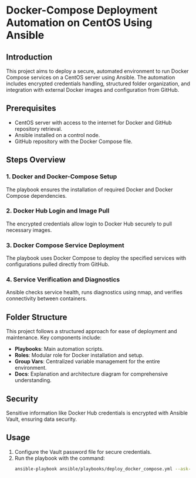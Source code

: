 # Docker-Compose Deployment Automation on CentOS Using Ansible

## Introduction
This project aims to deploy a secure, automated environment to run Docker Compose services on a CentOS server using Ansible. The automation includes encrypted credentials handling, structured folder organization, and integration with external Docker images and configuration from GitHub.

## Prerequisites
- CentOS server with access to the internet for Docker and GitHub repository retrieval.
- Ansible installed on a control node.
- GitHub repository with the Docker Compose file.

## Steps Overview

### 1. Docker and Docker-Compose Setup
The playbook ensures the installation of required Docker and Docker Compose dependencies.

### 2. Docker Hub Login and Image Pull
The encrypted credentials allow login to Docker Hub securely to pull necessary images.

### 3. Docker Compose Service Deployment
The playbook uses Docker Compose to deploy the specified services with configurations pulled directly from GitHub.

### 4. Service Verification and Diagnostics
Ansible checks service health, runs diagnostics using nmap, and verifies connectivity between containers.

## Folder Structure
This project follows a structured approach for ease of deployment and maintenance. Key components include:
- **Playbooks**: Main automation scripts.
- **Roles**: Modular role for Docker installation and setup.
- **Group Vars**: Centralized variable management for the entire environment.
- **Docs**: Explanation and architecture diagram for comprehensive understanding.

## Security
Sensitive information like Docker Hub credentials is encrypted with Ansible Vault, ensuring data security.

## Usage
1. Configure the Vault password file for secure credentials.
2. Run the playbook with the command:
   ```bash
   ansible-playbook ansible/playbooks/deploy_docker_compose.yml --ask-vault-pass
